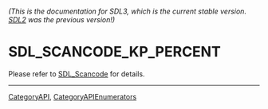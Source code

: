 ###### (This is the documentation for SDL3, which is the current stable version. [SDL2](https://wiki.libsdl.org/SDL2/) was the previous version!)
# SDL_SCANCODE_KP_PERCENT

Please refer to [SDL_Scancode](SDL_Scancode) for details.

----
[CategoryAPI](CategoryAPI), [CategoryAPIEnumerators](CategoryAPIEnumerators)


